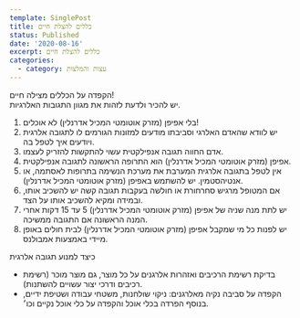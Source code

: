 ```yaml
---
template: SinglePost
title: כללים להצלת חיים
status: Published
date: '2020-08-16'
excerpt: כללים להצלת חיים
categories:
  - category: עצות והמלצות
---
```

הקפדה על הכללים מצילה חיים!\
יש להכיר ולדעת לזהות את מגוון התגובות האלרגיות.

1. בלי אפיפן (מזרק אוטומטי המכיל אדרנלין) לא אוכלים!
2. יש לוודא שהאדם האלרגי וסביבתו מודעים למזונות הגורמים לו לתגובה אלרגית ויודעים איך לטפל בה.
3. אדם החווה תגובה אנפילקטית עשוי להתקשות להזריק לעצמו.
4. אפיפן (מזרק אוטומטי המכיל אדרנלין) הוא התרופה הראשונה לתגובה אנפילקטית.
5. אין לטפל בתגובה אלרגית המערבת את מערכת הנשימה בתרופות לאסתמה, או אנטיהסטמין. יש להשתמש באפיפן (מזרק אוטומטי המכיל אדרנלין).
6. אם המטופל מרגיש סחרחורת או חולשה בעקבות תגובה קשה יש להשכיב אותו, ובמידה ומקיא להשכיב אותו על הצד.
7. יש לתת מנה שניה של אפיפן (מזרק אוטומטי המכיל אדרנלין) 5 עד 15 דקות אחרי המנה הראשונה אם התגובה ממשיכה.
8. יש לפנות כל מי שמקבל אפיפן (מזרק אוטומטי המכיל אדרנלין) לבית חולים באופן מיידי באמצעות אמבולנס.

כיצד למנוע תגובה אלרגית

* בדיקת רשימת הרכיבים ואזהרות אלרגנים על כל מוצר, גם מוצר מוכר (רשימת רכיבים ודרכי יצור עשויים להשתנות).
* הקפדה על סביבה נקיה מאלרגנים: ניקוי שולחנות, משטחי עבודה ושטיפת ידיים, בנוסף הפרדה בכלי אוכל והקפדה על כלי אוכל נקיים וכו׳.
